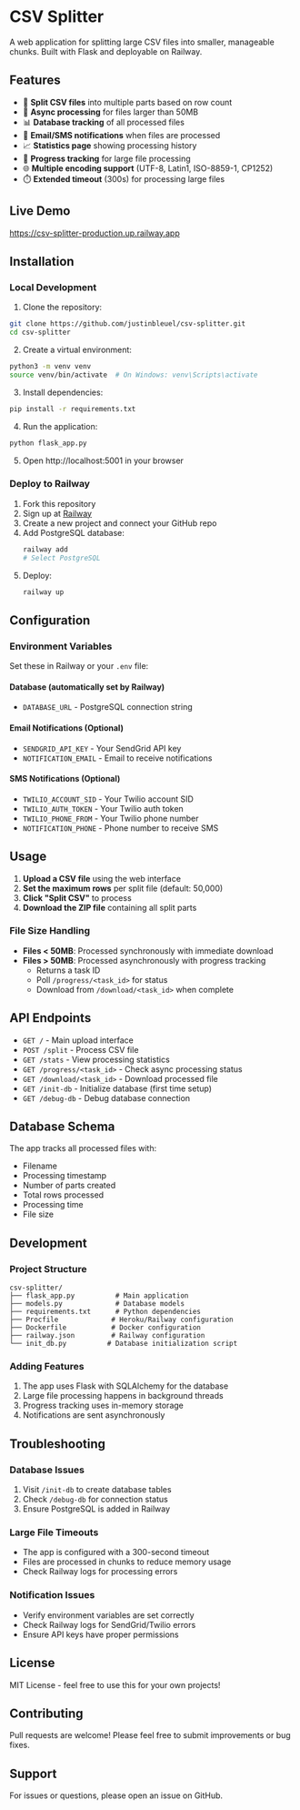 # CSV Splitter

A web application for splitting large CSV files into smaller, manageable chunks. Built with Flask and deployable on Railway.

## Features

- 📁 **Split CSV files** into multiple parts based on row count
- 🚀 **Async processing** for files larger than 50MB
- 📊 **Database tracking** of all processed files
- 📧 **Email/SMS notifications** when files are processed
- 📈 **Statistics page** showing processing history
- 🔄 **Progress tracking** for large file processing
- 🌐 **Multiple encoding support** (UTF-8, Latin1, ISO-8859-1, CP1252)
- ⏱️ **Extended timeout** (300s) for processing large files

## Live Demo

https://csv-splitter-production.up.railway.app

## Installation

### Local Development

1. Clone the repository:
```bash
git clone https://github.com/justinbleuel/csv-splitter.git
cd csv-splitter
```

2. Create a virtual environment:
```bash
python3 -m venv venv
source venv/bin/activate  # On Windows: venv\Scripts\activate
```

3. Install dependencies:
```bash
pip install -r requirements.txt
```

4. Run the application:
```bash
python flask_app.py
```

5. Open http://localhost:5001 in your browser

### Deploy to Railway

1. Fork this repository
2. Sign up at [Railway](https://railway.app)
3. Create a new project and connect your GitHub repo
4. Add PostgreSQL database:
   ```bash
   railway add
   # Select PostgreSQL
   ```
5. Deploy:
   ```bash
   railway up
   ```

## Configuration

### Environment Variables

Set these in Railway or your `.env` file:

#### Database (automatically set by Railway)
- `DATABASE_URL` - PostgreSQL connection string

#### Email Notifications (Optional)
- `SENDGRID_API_KEY` - Your SendGrid API key
- `NOTIFICATION_EMAIL` - Email to receive notifications

#### SMS Notifications (Optional)
- `TWILIO_ACCOUNT_SID` - Your Twilio account SID
- `TWILIO_AUTH_TOKEN` - Your Twilio auth token
- `TWILIO_PHONE_FROM` - Your Twilio phone number
- `NOTIFICATION_PHONE` - Phone number to receive SMS

## Usage

1. **Upload a CSV file** using the web interface
2. **Set the maximum rows** per split file (default: 50,000)
3. **Click "Split CSV"** to process
4. **Download the ZIP file** containing all split parts

### File Size Handling

- **Files < 50MB**: Processed synchronously with immediate download
- **Files > 50MB**: Processed asynchronously with progress tracking
  - Returns a task ID
  - Poll `/progress/<task_id>` for status
  - Download from `/download/<task_id>` when complete

## API Endpoints

- `GET /` - Main upload interface
- `POST /split` - Process CSV file
- `GET /stats` - View processing statistics
- `GET /progress/<task_id>` - Check async processing status
- `GET /download/<task_id>` - Download processed file
- `GET /init-db` - Initialize database (first time setup)
- `GET /debug-db` - Debug database connection

## Database Schema

The app tracks all processed files with:
- Filename
- Processing timestamp
- Number of parts created
- Total rows processed
- Processing time
- File size

## Development

### Project Structure
```
csv-splitter/
├── flask_app.py          # Main application
├── models.py             # Database models
├── requirements.txt      # Python dependencies
├── Procfile             # Heroku/Railway configuration
├── Dockerfile           # Docker configuration
├── railway.json         # Railway configuration
└── init_db.py          # Database initialization script
```

### Adding Features

1. The app uses Flask with SQLAlchemy for the database
2. Large file processing happens in background threads
3. Progress tracking uses in-memory storage
4. Notifications are sent asynchronously

## Troubleshooting

### Database Issues
1. Visit `/init-db` to create database tables
2. Check `/debug-db` for connection status
3. Ensure PostgreSQL is added in Railway

### Large File Timeouts
- The app is configured with a 300-second timeout
- Files are processed in chunks to reduce memory usage
- Check Railway logs for processing errors

### Notification Issues
- Verify environment variables are set correctly
- Check Railway logs for SendGrid/Twilio errors
- Ensure API keys have proper permissions

## License

MIT License - feel free to use this for your own projects!

## Contributing

Pull requests are welcome! Please feel free to submit improvements or bug fixes.

## Support

For issues or questions, please open an issue on GitHub.
